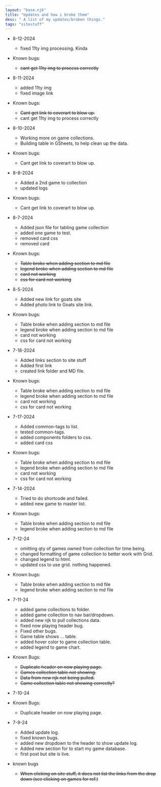 ```yaml
---
layout: "base.njk"
title: "Updates and how i broke them"
desc: " A list of my updates/broken things."
tags: "sitestuff"
---
```


- 8-12-2024
  - fixed 11ty img processing. Kinda
  
- Known bugs:
  - ~~cant get 11ty img to process correctly~~

- 8-11-2024
  - added 11ty img
  - fixed image link
  
- Known bugs:
  - ~~Cant get link to coverart to blow up.~~
  - cant get 11ty img to process correctly 

- 8-10-2024
  - Working more on game collections. 
  - Building table in GSheets, to help clean up the data. 

- Known bugs:
  - Cant get link to coverart to blow up.

- 8-8-2024
  - Added a 2nd game to collection
  - updated logs

- Known bugs:
  - Cant get link to coverart to blow up. 

- 8-7-2024
  - Added json file for tabling game collection
  - added one game to test.
  - removed card css
  - removed card

- Known bugs:
  - ~~Table broke when adding section to md file~~
  - ~~legend broke when adding section to md file~~
  - ~~card not working~~
  - ~~css for card not working~~

- 8-5-2024
  - Added new link for goats site
  - Added photo link to Goats site link.

- Known bugs:
  - Table broke when adding section to md file
  - legend broke when adding section to md file
  - card not working
  - css for card not working


- 7-18-2024
  - Added links section to site stuff
  - Added first link
  - created link folder and MD file.

- Known bugs:
  - Table broke when adding section to md file
  - legend broke when adding section to md file
  - card not working
  - css for card not working

- 7-17-2024
  - Added common-tags to list. 
  - tested common-tags.
  - added components folders to css.
  - added card css

- Known bugs:
  - Table broke when adding section to md file
  - legend broke when adding section to md file
  - card not working
  - css for card not working

- 7-14-2024
  - Tried to do shortcode and failed. 
  - added new game to master list. 

- Known bugs:
  - Table broke when adding section to md file
  - legend broke when adding section to md file


- 7-12-24
  - omitting qty of games owned from collection for time being. 
  - changed formatting of game collection to better work with Grid. 
  - changed legend to html.
  - updated css to use grid. nothing happened. 

- Known bugs:
  - Table broke when adding section to md file
  - legend broke when adding section to md file


- 7-11-24
  - added game collections to folder.
  - added game collection to nav bar/dropdown.
  - added new njk to pull collections data. 
  - fixed now playing header bug.
  - Fixed other bugs.
  - Game table shows ... table. 
  - added hover color to game collection table.
  - added legend to game chart. 

- Known Bugs:
  - ~~Duplicate header on now playing page.~~
  - ~~Games collection table not showing.~~
  - ~~Data from new njk not being pulled.~~
  - ~~Game collection table not showing correctly?~~ 

- 7-10-24

- Known Bugs:
  - Duplicate header on now playing page. 

- 7-9-24
  - Added update log.
  - fixed known bugs.
  - added new dropdown to the header to show update log.
  - Added new section for to start my game database.
  - first post but site is live. 

- known bugs
  - ~~When clicking on site stuff, it does not list the links from the drop down (see clicking on games for ref.)~~